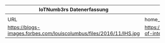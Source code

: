 |IoTNumb3rs Datenerfassung|||||||||||
| ---- | ---- | ---- | ---- | ---- | ---- | ---- | ---- | ---- | ---- | ---- |
||||||||||||
|URL|home_url|filename|device_class|device_count|market_class|market_volume|prognosis_year|publication_year|authorship_class|Dropbox folder|
|https://blogs-images.forbes.com/louiscolumbus/files/2016/11/IHS.jpg|https://www.forbes.com/sites/louiscolumbus/2016/11/27/roundup-of-internet-of-things-forecasts-and-market-estimates-2016/|file1_IHS.jpg||||||||MariaMarg/20181122-2100|
